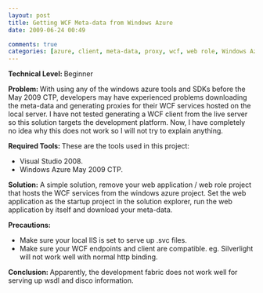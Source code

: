 ```yaml
---
layout: post
title: Getting WCF Meta-data from Windows Azure
date: 2009-06-24 00:49

comments: true
categories: [azure, client, meta-data, proxy, wcf, web role, Windows Azure, Windows Communication Foundation]
---
```

<strong>Technical Level: </strong>Beginner

<strong>Problem: </strong>With using any of the windows azure tools and SDKs before the May 2009 CTP, developers may have experienced problems downloading the meta-data and generating proxies for their WCF services hosted on the local server. I have not tested generating a WCF client from the live server so this solution targets the development platform. Now, I have completely no idea why this does not work so I will not try to explain anything.

<strong>Required Tools: </strong>These are the tools used in this project:
<ul>
	<li>Visual Studio 2008.</li>
	<li>Windows Azure May 2009 CTP.</li>
</ul>
<strong>Solution:</strong> A simple solution, remove your web application / web role project that hosts the WCF services from the windows azure project. Set the web application as the startup project in the solution explorer, run the web application by itself and download your meta-data.

<strong>Precautions:</strong>
<ul>
	<li>Make sure your local IIS is set to serve up .svc files.</li>
	<li>Make sure your WCF endpoints and client are compatible. eg. Silverlight will not work well with normal http binding.</li>
</ul>
<strong>Conclusion: </strong>Apparently, the development fabric does not work well for serving up wsdl and disco information.

<strong> </strong>
